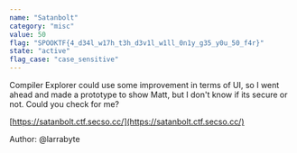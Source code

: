 ```yaml
---
name: "Satanbolt"
category: "misc"
value: 50
flag: "SPOOKTF{4_d34l_w17h_t3h_d3v1l_w1ll_0n1y_g35_y0u_50_f4r}"
state: "active"
flag_case: "case_sensitive"
---
```


Compiler Explorer could use some improvement in terms of UI, so I went ahead and made a prototype to show Matt, but I don't know if its secure or not. Could you check for me?

[https://satanbolt.ctf.secso.cc/](https://satanbolt.ctf.secso.cc/)

Author: @larrabyte
